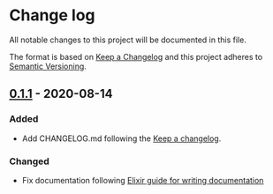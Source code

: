 # Change log

All notable changes to this project will be documented in this file.

The format is based on [Keep a Changelog](http://keepachangelog.com/en/1.0.0/)
and this project adheres to [Semantic Versioning](http://semver.org/spec/v2.0.0.html).

## [0.1.1][] - 2020-08-14

### Added

-   Add CHANGELOG.md following the [Keep a changelog](http://keepachangelog.com).

### Changed

-   Fix documentation following [Elixir guide for writing documentation](https://hexdocs.pm/elixir/writing-documentation.html)

[0.1.1]: https://github.com/volcov/lilictocat/compare/v0.1.0...v0.1.1

